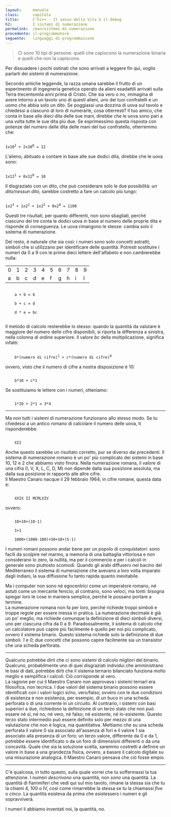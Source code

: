 ```yaml
---
layout:     manuale
class:      capitolo
title:      C'hi++ - Il senso della Vita è il debug
h2:         I sistemi di numerazione
permalink:  /man/sistemi-di-numerazione
precedente: il-programmatore
seguente:   linguaggi-di-programmazione
---
```


<blockquote class="motto">
Ci sono 10 tipi di persone:
quelli che capiscono la numerazione binaria
e quelli che non la capiscono.
</blockquote>

Per dissuadere i pochi ostinati che sono arrivati a leggere fin qui,
voglio parlarti dei sistemi di numerazione.

Secondo antiche leggende, la razza umana sarebbe il frutto di un
esperimento di ingegneria genetica operato da alieni esadattili arrivati
sulla Terra trecentomila anni prima di Cristo.
Che sia vero o no, immagina di avere intorno a un tavolo uno di questi
alieni, uno dei tuoi confratelli e un uomo che abbia solo un dito. Se
poggiassi una dozzina di uova sul tavolo e chiedessi a ciascuno di loro
di numerarle, cosa otterresti?
Il tuo amico, che conta in base alle dieci dita delle sue mani, direbbe
che le uova sono pari a una volta tutte le sue dita più due. Se
esprimessimo questa risposta con potenze del numero delle dita delle
mani del tuo confratello, otterremmo che:

<code>
1x10<sup>1</sup> + 2x10<sup>0</sup> = 12
</code>

L\'alieno, abituato a contare in base alle sue dodici dita, direbbe che
le uova sono:

<code>
1x12<sup>1</sup> + 0x12<sup>0</sup> = 10
</code>

Il disgraziato con un dito, che può considerare solo le due possibilità:
*un dito/nessun dito*, sarebbe costretto a fare un calcolo più lungo:

<code>
1x2<sup>3</sup> + 1x2<sup>2</sup> + 1x2<sup>2</sup> + 0x2<sup>0</sup> = 1100
</code>

Questi tre risultati, per quanto differenti, non sono sbagliati, perché
ciascuno dei tre conta le dodici uova in base al numero delle proprie
dita e risponde di conseguenza. Le uova rimangono le stesse: cambia solo
il sistema di numerazione.

Del resto, è naturale che sia così: i numeri sono solo concetti
astratti; simboli che si utilizzano per identificare delle quantità.
Potresti sostituire i numeri da 0 a 9 con le prime dieci lettere
dell\'alfabeto e non cambierebbe nulla:

<table style="margin:1rem auto">
    <tr>
        <td>0</td><td>1</td><td>2</td><td>3</td><td>4</td><td>5</td><td>6</td><td>7</td><td>8</td><td>9</td>
    </tr>
    <tr>
        <td>a</td><td>b</td><td>c</td><td>d</td><td>e</td><td>f</td><td>g</td><td>h</td><td>i</td><td>l</td>
    </tr>
</table>
<code style="margin: auto">
    a + b = b <br />    
    b + c = d <br />  
    d * e = bc<br />
</code>

Il metodo di calcolo resterebbe lo stesso: quando la quantità da
valutare è maggiore del numero delle cifre disponibili, si riporta la
differenza a sinistra, nella colonna di ordine superiore.
Il valore *bc* della moltiplicazione, significa infatti:

<code>
    b*(numero di cifre)<sup>1</sup> + c*(numero di cifre)<sup>0</sup>
</code>

ovvero, visto che il numero di cifre a nostra disposizione è 10:

<code>
    b*10 + c*1
</code>

Se sostituiamo le lettere con i numeri, otteniamo:

<code>
    1*10 + 2*1 = 3*4
</code>

---

Ma non tutti i sistemi di numerazione funzionano allo stesso modo.
Se tu chiedessi a un antico romano di calcolare il numero delle uova, ti
risponderebbe:

<code>
    XII
</code>

Anche questo sarebbe un risultato corretto, pur se diverso dai precedenti.
Il sistema di numerazione romano è un po\' più complicato dei sistemi in
base 10, 12 e 2 che abbiamo visto finora.
Nella numerazione romana, il valore di una cifra (I, V, X, L, C, D, M)
non dipende dalla sua posizione assoluta, ma dalla sua posizione in
rapporto alle altre cifre.  
Il Maestro Canaro nacque il 29 febbraio 1964; in cifre romane, questa
data è:

<code>
    XXIX II MCMLXIV
</code>

ovvero:

<code>
    10+10+(10-1)<br/> 
    1+1<br/>
    1000+(1000-100)+50+10+(5-1)
</code>

I numeri romani possono andar bene per un popolo di conquistatori: sono
facili da scolpire nel marmo, a memoria di una battaglia vittoriosa e
non considerano lo zero, la nullità, ma per il commercio e per i calcoli
in generale sono piuttosto scomodi.
Quando gli arabi diffusero nel bacino del Mediterraneo il sistema di
numerazione che avevano a loro volta imparato dagli indiani, la sua
diffusione fu tanto rapida quanto inevitabile.

Ma i computer non sono né egocentrici come un imperatore romano, né
astuti come un mercante fenicio; al contrario, sono veloci, ma tonti:
bisogna spiegar loro le cose in maniera semplice, perché le possano
portare a termine.  
La numerazione romana non fa per loro, perché richiede troppi
simboli e troppe regole per essere messa in pratica.
La numerazione decimale è già un po\' meglio, ma richiede comunque la
definizione di dieci simboli diversi, uno per ciascuna cifra da 0 a 9.
Paradossalmente, il sistema di calcolo che un calcolatore può capire più
facilmente è quello per noi più complicato, ovvero il sistema binario.
Questo sistema richiede solo la definizione di due simboli: *1* e *0*; due
concetti che possono capire facilmente sia un transistor che una scheda
perforata.

---

Qualcuno potrebbe dirti che ci sono sistemi di calcolo migliori del
binario.
Qualcuno, probabilmente uno di quei disgraziati individui che
amministrano le basi di dati, potrebbe dirti che il sistema ternario
bilanciato funziona molto meglio e semplifica i calcoli.
Ciò corrisponde al vero.  
La ragione per cui il Maestro Canaro non approvava i sistemi ternarî era
filosofica, non tecnica. I due valori del sistema binario possono essere
identificati con i valori logici sì/no, vero/falso; ovvero con le due
condizioni di esistenza e non esistenza, per esempio, di un buco in una
scheda perforata o di una corrente in un circuito.
Al contrario, i sistemi con basi superiori a due, richiedono la
definizione di un terzo stato che non può essere né sì, né no; né vero,
né falso; né esistente, né in-esistente.
Questo terzo stato intermedio può essere definito solo per mezzo di una
valutazione che non è logica, ma quantitativa.
Mettiamo che su una scheda perforata il valore 0 sia associato
all\'assenza di fori e il valore 1 sia associato alla presenza di un
foro; un terzo valore, differente da 0 e da 1, potrebbe essere
identificato o da un foro di dimensioni differenti o da una concavità.
Quale che sia la soluzione scelta, saremmo costretti a definire un
valore in base a una grandezza fisica, ovvero, a basare il calcolo
digitale su una misurazione analogica.
Il Maestro Canaro pensava che ciò fosse empio.

---

C\'è qualcosa, in tutto questo, sulla quale vorrei che tu soffermassi la
tua attenzione.
I numeri *descrivono* una quantità, non *sono* una quantità.
La quantità di fiammiferi che vedi qui sul mio tavolo, rimane la stessa
sia che tu la chiami 4, 100 o IV, così come rimarrebbe la stessa se tu
la chiamassi *five* o *cinco*.
La quantità esisteva da prima che esistessero i numeri e gli
sopravviverà.

I numeri li abbiamo inventati noi, la quantità, no.
